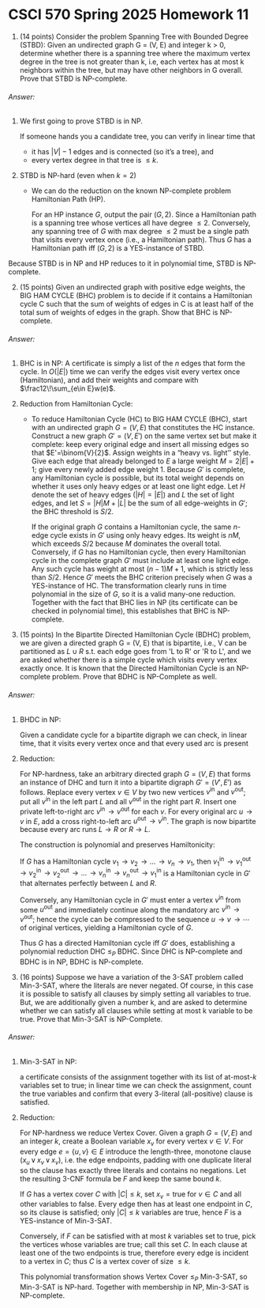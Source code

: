 # CSCI 570 Spring 2025 Homework 11

1. (14 points) Consider the problem Spanning Tree with Bounded Degree (STBD): Given an undirected graph G = (V, E) and integer k > 0, determine whether there is a spanning tree where the maximum vertex degree in the tree is not greater than k, i.e, each vertex has at most k neighbors within the tree, but may have other neighbors in G overall. Prove that STBD is NP-complete.

  ###### Answer:

  1. We first going to prove STBD is in NP. 

     If someone hands you a candidate tree, you can verify in linear time that

     - it has $|V|-1$ edges and is connected (so it’s a tree), and
     - every vertex degree in that tree is $\le k$.

  2. STBD is NP-hard (even when $k=2$)

     - We can do the reduction on the known NP-complete problem Hamiltonian Path (HP).

       For an HP instance $G$, output the pair $(G,\,2)$. Since a Hamiltonian path is a spanning tree whose vertices all have degree $\le 2$. Conversely, any spanning tree of $G$ with max degree $\le 2$ must be a single path that visits every vertex once (i.e., a Hamiltonian path). Thus $G$ has a Hamiltonian path iff $(G,2)$ is a YES-instance of STBD.

  Because STBD is in NP and HP reduces to it in polynomial time, STBD is NP-complete.

  

2. (15 points) Given an undirected graph with positive edge weights, the BIG HAM CYCLE (BHC) problem is to decide if it contains a Hamiltonian cycle C such that the sum of weights of edges in C is at least half of the total sum of weights of edges in the graph. Show that BHC is NP-complete.

  ###### Answer:

  1. BHC is in NP: A certificate is simply a list of the $n$ edges that form the cycle.
      In $O(|E|)$ time we can verify the edges visit every vertex once (Hamiltonian), and add their weights and compare with $\frac12\!\sum_{e\in E}w(e)$.

  2. Reduction from Hamiltonian Cycle:

     - To reduce Hamiltonian Cycle (HC) to BIG HAM CYCLE (BHC), start with an undirected graph $G=(V,E)$ that constitutes the HC instance.  Construct a new graph $G'=(V,E')$ on the same vertex set but make it complete: keep every original edge and insert all missing edges so that $E'=\binom{V}{2}$.  Assign weights in a “heavy vs. light’’ style.  Give each edge that already belonged to $E$ a large weight $M = 2|E| + 1$; give every newly added edge weight $1$.  Because $G'$ is complete, any Hamiltonian cycle is possible, but its total weight depends on whether it uses only heavy edges or at least one light edge.  Let $H$ denote the set of heavy edges ($|H|=|E|$) and $L$ the set of light edges, and let $S = |H|M + |L|$ be the sum of all edge-weights in $G'$; the BHC threshold is $S/2$.

       If the original graph $G$ contains a Hamiltonian cycle, the same $n$-edge cycle exists in $G'$ using only heavy edges.  Its weight is $nM$, which exceeds $S/2$ because $M$ dominates the overall total.  Conversely, if $G$ has no Hamiltonian cycle, then every Hamiltonian cycle in the complete graph $G'$ must include at least one light edge.  Any such cycle has weight at most $(n-1)M + 1$, which is strictly less than $S/2$.  Hence $G'$ meets the BHC criterion precisely when $G$ was a YES-instance of HC.  The transformation clearly runs in time polynomial in the size of $G$, so it is a valid many-one reduction.  Together with the fact that BHC lies in NP (its certificate can be checked in polynomial time), this establishes that BHC is NP-complete.

 



3. (15 points) In the Bipartite Directed Hamiltonian Cycle (BDHC) problem, we are given a directed graph G = (V, E) that is bipartite, i.e., V can be partitioned as $L \cup R$  s.t. each edge goes from 'L to R' or 'R to L', and we are asked whether there is a simple cycle which visits every vertex exactly once. It is known that the Directed Hamiltonian Cycle is an NP-complete problem. Prove that BDHC is NP-Complete as well.

  ###### Answer:

  1. BHDC in NP: 

     Given a candidate cycle for a bipartite digraph we can check, in linear time, that it visits every vertex once and that every used arc is present

  2. Reduction:

     For NP-hardness, take an arbitrary directed graph $G=(V,E)$ that forms an instance of DHC and turn it into a bipartite digraph $G'=(V',E')$ as follows.  Replace every vertex $v\in V$ by two new vertices $v^{\text{in}}$ and $v^{\text{out}}$; put all $v^{\text{in}}$ in the left part $L$ and all $v^{\text{out}}$ in the right part $R$.  Insert one private left-to-right arc $v^{\text{in}}\!\to v^{\text{out}}$ for each $v$.  For every original arc $u\!\to v$ in $E$, add a cross right-to-left arc $u^{\text{out}}\!\to v^{\text{in}}$.  The graph is now bipartite because every arc runs $L\to R$ or $R\to L$.

     The construction is polynomial and preserves Hamiltonicity:

     If $G$ has a Hamiltonian cycle $v_{1}\!\to v_{2}\!\to\dots\!\to v_{n}\!\to v_{1}$, then
      $v_{1}^{\text{in}}\!\to v_{1}^{\text{out}}\!\to v_{2}^{\text{in}}\!\to v_{2}^{\text{out}}\!\to\dots\!\to v_{n}^{\text{in}}\!\to v_{n}^{\text{out}}\!\to v_{1}^{\text{in}}$
      is a Hamiltonian cycle in $G'$ that alternates perfectly between $L$ and $R$.

     Conversely, any Hamiltonian cycle in $G'$ must enter a vertex $v^{\text{in}}$ from some $u^{\text{out}}$ and immediately continue along the mandatory arc $v^{\text{in}}\!\to v^{\text{out}}$; hence the cycle can be compressed to the sequence $u\!\to v\!\to\cdots$ of original vertices, yielding a Hamiltonian cycle of $G$.

     Thus $G$ has a directed Hamiltonian cycle iff $G'$ does, establishing a polynomial reduction DHC $\le_P$ BDHC.  Since DHC is NP-complete and BDHC is in NP, BDHC is NP-complete.





4. (16 points) Suppose we have a variation of the 3-SAT problem called Min-3-SAT, where the literals are never negated. Of course, in this case it is possible to satisfy all clauses by simply setting all variables to true. But, we are additionally given a number k, and are asked to determine whether we can satisfy all clauses while setting at most k variable to be true. Prove that Min-3-SAT is NP-Complete.

  ###### Answer:

  1. Min-3-SAT in NP: 

     a certificate consists of the assignment together with its list of at-most-$k$ variables set to true; in linear time we can check the assignment, count the true variables and confirm that every 3-literal (all-positive) clause is satisfied.

  2. Reduction:

     For NP-hardness we reduce Vertex Cover. Given a graph $G=(V,E)$ and an integer $k$, create a Boolean variable $x_v$ for every vertex $v\in V$. For every edge $e=\{u,v\}\in E$ introduce the length-three, monotone clause $(x_u \,\lor\, x_v \,\lor\, x_v),$ i.e. the edge endpoints, padding with one duplicate literal so the clause has exactly three literals and contains no negations. Let the resulting 3-CNF formula be $F$ and keep the same bound $k$.

     If $G$ has a vertex cover $C$ with $|C|\le k$, set $x_v=\text{true}$ for $v\in C$ and all other variables to false.  Every edge then has at least one endpoint in $C$, so its clause is satisfied; only $|C|\le k$ variables are true, hence $F$ is a YES-instance of Min-3-SAT.

     Conversely, if $F$ can be satisfied with at most $k$ variables set to true, pick the vertices whose variables are true; call this set $C$.  In each clause at least one of the two endpoints is true, therefore every edge is incident to a vertex in $C$; thus $C$ is a vertex cover of size $\le k$.

     This polynomial transformation shows Vertex Cover $\le_P$ Min-3-SAT, so Min-3-SAT is NP-hard.  Together with membership in NP, Min-3-SAT is NP-complete.
